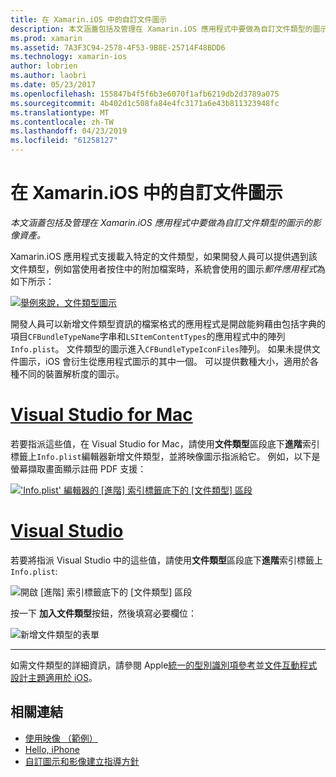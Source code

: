 ```yaml
---
title: 在 Xamarin.iOS 中的自訂文件圖示
description: 本文涵蓋包括及管理在 Xamarin.iOS 應用程式中要做為自訂文件類型的圖示的影像資產。
ms.prod: xamarin
ms.assetid: 7A3F3C94-2578-4F53-9B8E-25714F48BDD6
ms.technology: xamarin-ios
author: lobrien
ms.author: laobri
ms.date: 05/23/2017
ms.openlocfilehash: 155847b4f5f6b3e6070f1afb6219db2d3789a075
ms.sourcegitcommit: 4b402d1c508fa84e4fc3171a6e43b811323948fc
ms.translationtype: MT
ms.contentlocale: zh-TW
ms.lasthandoff: 04/23/2019
ms.locfileid: "61258127"
---
```

# <a name="custom-document-icons-in-xamarinios"></a>在 Xamarin.iOS 中的自訂文件圖示

_本文涵蓋包括及管理在 Xamarin.iOS 應用程式中要做為自訂文件類型的圖示的影像資產。_

Xamarin.iOS 應用程式支援載入特定的文件類型，如果開發人員可以提供遇到該文件類型，例如當使用者按住中的附加檔案時，系統會使用的圖示*郵件應用程式*為如下所示：

 [![](custom-document-types-images/17.png "舉例來說，文件類型圖示")](custom-document-types-images/17.png#lightbox)

開發人員可以新增文件類型資訊的檔案格式的應用程式是開啟能夠藉由包括字典的項目`CFBundleTypeName`字串和`LSItemContentTypes`的應用程式中的陣列`Info.plist`。 文件類型的圖示進入`CFBundleTypeIconFiles`陣列。 如果未提供文件圖示，iOS 會衍生從應用程式圖示的其中一個。
可以提供數種大小，適用於各種不同的裝置解析度的圖示。 

# <a name="visual-studio-for-mactabmacos"></a>[Visual Studio for Mac](#tab/macos)

若要指派這些值，在 Visual Studio for Mac，請使用**文件類型**區段底下**進階**索引標籤上`Info.plist`編輯器新增文件類型，並將映像圖示指派給它。 例如，以下是螢幕擷取畫面顯示註冊 PDF 支援：

 [![](custom-document-types-images/18.png "'Info.plist' 編輯器的 [進階] 索引標籤底下的 [文件類型] 區段")](custom-document-types-images/18.png#lightbox)
 
# <a name="visual-studiotabwindows"></a>[Visual Studio](#tab/windows)

若要將指派 Visual Studio 中的這些值，請使用**文件類型**區段底下**進階**索引標籤上`Info.plist`:

 ![](custom-document-types-images/doc01w.png "開啟 [進階] 索引標籤底下的 [文件類型] 區段")

按一下 **加入文件類型**按鈕，然後填寫必要欄位：

![](custom-document-types-images/doc02w.png "新增文件類型的表單")

-----


如需文件類型的詳細資訊，請參閱 Apple[統一的型別識別項參考](https://developer.apple.com/library/ios/#documentation/Miscellaneous/Reference/UTIRef/Articles/System-DeclaredUniformTypeIdentifiers.html)並[文件互動程式設計主題適用於 iOS](https://developer.apple.com/library/ios/#documentation/FileManagement/Conceptual/DocumentInteraction_TopicsForIOS/Introduction/Introduction.html)。


## <a name="related-links"></a>相關連結

- [使用映像 （範例）](https://developer.xamarin.com/samples/WorkingWithImages/)
- [Hello, iPhone](~/ios/get-started/hello-ios/index.md)
- [自訂圖示和影像建立指導方針](https://developer.apple.com/library/ios/#documentation/UserExperience/Conceptual/MobileHIG/IconsImages/IconsImages.html)
